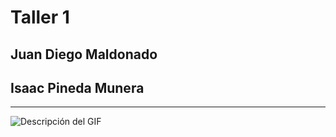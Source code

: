 # Taller 1

## Juan Diego Maldonado
  
## Isaac Pineda Munera
---

![Descripción del GIF](https://preview.redd.it/uq02spvbvi681.gif?width=640&crop=smart&auto=webp&s=19d0f9bad0f25a71c8f283985b2ff1f4d280d3cc)


